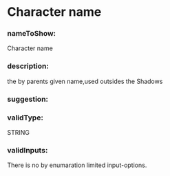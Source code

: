 

# Character name



  


### nameToShow:
  
Character name  


### description:
  
the by parents given name,used outsides the Shadows  


### suggestion:
  
  


### validType:
  
STRING  


### validInputs:
  
There is no by enumaration limited input-options.

